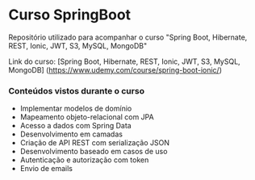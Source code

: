 # Curso SpringBoot

Repositório utilizado para acompanhar o curso "Spring Boot, Hibernate, REST, Ionic, JWT, S3, MySQL, MongoDB"

Link do curso:  [Spring Boot, Hibernate, REST, Ionic, JWT, S3, MySQL, MongoDB] (https://www.udemy.com/course/spring-boot-ionic/)

### Conteúdos vistos durante o curso

- Implementar modelos de domínio
- Mapeamento objeto-relacional com JPA
- Acesso a dados com Spring Data
- Desenvolvimento em camadas
- Criação de API REST com serialização JSON
- Desenvolvimento baseado em casos de uso
- Autenticação e autorização com token
- Envio de emails
